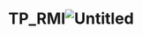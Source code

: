 # TP_RMI![Untitled](https://github.com/HousniBouchen/TP_RMI/assets/81536033/9373da60-c9bb-435c-b675-0d906f4a8a18)
